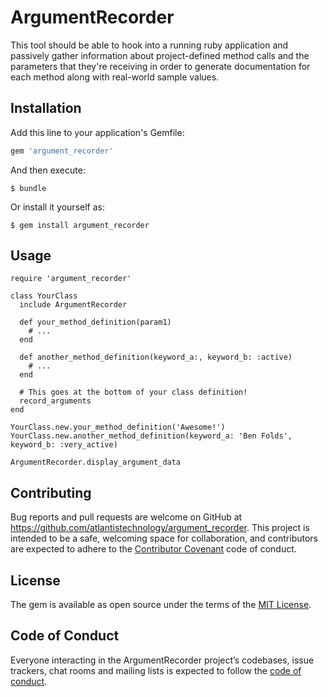 # ArgumentRecorder

This tool should be able to hook into a running ruby application and passively gather information about project-defined method calls and the parameters that they're receiving in order to generate documentation for each method along with real-world sample values.

## Installation

Add this line to your application's Gemfile:

```ruby
gem 'argument_recorder'
```

And then execute:

    $ bundle

Or install it yourself as:

    $ gem install argument_recorder

## Usage

```
require 'argument_recorder'

class YourClass
  include ArgumentRecorder
  
  def your_method_definition(param1)
  	# ...
  end
  
  def another_method_definition(keyword_a:, keyword_b: :active)
  	# ...
  end
  
  # This goes at the bottom of your class definition!
  record_arguments
end

YourClass.new.your_method_definition('Awesome!')
YourClass.new.another_method_definition(keyword_a: 'Ben Folds', keyword_b: :very_active)

ArgumentRecorder.display_argument_data
```


## Contributing

Bug reports and pull requests are welcome on GitHub at https://github.com/atlantistechnology/argument_recorder. This project is intended to be a safe, welcoming space for collaboration, and contributors are expected to adhere to the [Contributor Covenant](http://contributor-covenant.org) code of conduct.

## License

The gem is available as open source under the terms of the [MIT License](https://opensource.org/licenses/MIT).

## Code of Conduct

Everyone interacting in the ArgumentRecorder project’s codebases, issue trackers, chat rooms and mailing lists is expected to follow the [code of conduct](https://github.com/atlantistechnology/argument_recorder/blob/master/CODE_OF_CONDUCT.md).
